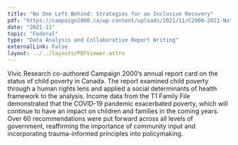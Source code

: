 ```yaml
---
title: "No One Left Behind: Strategies for an Inclusive Recovery"
pdf: "https://campaign2000.ca/wp-content/uploads/2021/11/C2000-2021-National-Report-Card-No-One-Left-Behind-Strategies-for-an-Inclusive-Recovery-AMENDED.pdf"
date: "2021-11"
topic: "Federal"
type: "Data Analysis and Collaborative Report Writing"
externalLink: False
layout: ../../layouts/PDFViewer.astro
---
```


Vivic Research co-authored Campaign 2000’s annual report card on the status of child poverty in Canada. The report examined child poverty through a human rights lens and applied a social determinants of health framework to the analysis. Income data from the T1 Family File demonstrated that the COVID-19 pandemic exacerbated poverty, which will continue to have an impact on children and families in the coming years. Over 60 recommendations were put forward across all levels of government, reaffirming the importance of community input and incorporating trauma-informed principles into policymaking.
